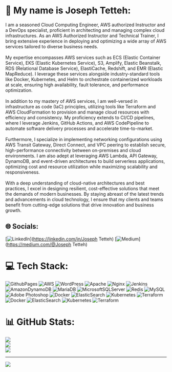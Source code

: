 
# 💫 My name is Joseph Tetteh:
I am a seasoned Cloud Computing Engineer, AWS authorized Instructor and a DevOps specialist, proficient in architecting and managing complex cloud infrastructures. As an AWS Authorized Instructor and Technical Trainer, I bring extensive experience in deploying and optimizing a wide array of AWS services tailored to diverse business needs.<br><br>My expertise encompasses AWS services such as ECS (Elastic Container Service), EKS (Elastic Kubernetes Service), S3, Amplify, Elastic Beanstalk, RDS (Relational Database Service), ElastiCache, Redshift, and EMR (Elastic MapReduce). I leverage these services alongside industry-standard tools like Docker, Kubernetes, and Helm to orchestrate containerized workloads at scale, ensuring high availability, fault tolerance, and performance optimization.<br><br>In addition to my mastery of AWS services, I am well-versed in infrastructure as code (IaC) principles, utilizing tools like Terraform and AWS CloudFormation to provision and manage cloud resources with efficiency and consistency. My proficiency extends to CI/CD pipelines, where I leverage Jenkins, GitHub Actions, and AWS CodePipeline to automate software delivery processes and accelerate time-to-market.<br><br>Furthermore, I specialize in implementing networking configurations using AWS Transit Gateway, Direct Connect, and VPC peering to establish secure, high-performance connectivity between on-premises and cloud environments. I am also adept at leveraging AWS Lambda, API Gateway, DynamoDB, and event-driven architectures to build serverless applications, optimizing cost and resource utilization while maximizing scalability and responsiveness.<br><br>With a deep understanding of cloud-native architectures and best practices, I excel in designing resilient, cost-effective solutions that meet the demands of modern businesses. By staying abreast of the latest trends and advancements in cloud technology, I ensure that my clients and teams benefit from cutting-edge solutions that drive innovation and business growth.


## 🌐 Socials:
[![LinkedIn](https://img.shields.io/badge/LinkedIn-%230077B5.svg?logo=linkedin&logoColor=white)](https://linkedin.com/in/Joseph Tetteh) [![Medium](https://img.shields.io/badge/Medium-12100E?logo=medium&logoColor=white)](https://medium.com/@Joseph Tetteh) 

# 💻 Tech Stack:
![GithubPages](https://img.shields.io/badge/github%20pages-121013?style=for-the-badge&logo=github&logoColor=white) ![AWS](https://img.shields.io/badge/AWS-%23FF9900.svg?style=for-the-badge&logo=amazon-aws&logoColor=white) ![WordPress](https://img.shields.io/badge/WordPress-%23117AC9.svg?style=for-the-badge&logo=WordPress&logoColor=white) ![Apache](https://img.shields.io/badge/apache-%23D42029.svg?style=for-the-badge&logo=apache&logoColor=white) ![Nginx](https://img.shields.io/badge/nginx-%23009639.svg?style=for-the-badge&logo=nginx&logoColor=white) ![Jenkins](https://img.shields.io/badge/jenkins-%232C5263.svg?style=for-the-badge&logo=jenkins&logoColor=white) ![AmazonDynamoDB](https://img.shields.io/badge/Amazon%20DynamoDB-4053D6?style=for-the-badge&logo=Amazon%20DynamoDB&logoColor=white) ![MariaDB](https://img.shields.io/badge/MariaDB-003545?style=for-the-badge&logo=mariadb&logoColor=white) ![MicrosoftSQLServer](https://img.shields.io/badge/Microsoft%20SQL%20Server-CC2927?style=for-the-badge&logo=microsoft%20sql%20server&logoColor=white) ![Redis](https://img.shields.io/badge/redis-%23DD0031.svg?style=for-the-badge&logo=redis&logoColor=white) ![MySQL](https://img.shields.io/badge/mysql-%2300000f.svg?style=for-the-badge&logo=mysql&logoColor=white) ![Adobe Photoshop](https://img.shields.io/badge/adobe%20photoshop-%2331A8FF.svg?style=for-the-badge&logo=adobe%20photoshop&logoColor=white) ![Docker](https://img.shields.io/badge/docker-%230db7ed.svg?style=for-the-badge&logo=docker&logoColor=white) ![ElasticSearch](https://img.shields.io/badge/-ElasticSearch-005571?style=for-the-badge&logo=elasticsearch) ![Kubernetes](https://img.shields.io/badge/kubernetes-%23326ce5.svg?style=for-the-badge&logo=kubernetes&logoColor=white) ![Terraform](https://img.shields.io/badge/terraform-%235835CC.svg?style=for-the-badge&logo=terraform&logoColor=white) ![Docker](https://img.shields.io/badge/docker-%230db7ed.svg?style=for-the-badge&logo=docker&logoColor=white) ![ElasticSearch](https://img.shields.io/badge/-ElasticSearch-005571?style=for-the-badge&logo=elasticsearch) ![Kubernetes](https://img.shields.io/badge/kubernetes-%23326ce5.svg?style=for-the-badge&logo=kubernetes&logoColor=white) ![Terraform](https://img.shields.io/badge/terraform-%235835CC.svg?style=for-the-badge&logo=terraform&logoColor=white)
# 📊 GitHub Stats:
![](https://github-readme-stats.vercel.app/api?username=destleon&theme=dark&hide_border=false&include_all_commits=false&count_private=false)<br/>
![](https://github-readme-streak-stats.herokuapp.com/?user=destleon&theme=dark&hide_border=false)<br/>
![](https://github-readme-stats.vercel.app/api/top-langs/?username=destleon&theme=dark&hide_border=false&include_all_commits=false&count_private=false&layout=compact)

---
[![](https://visitcount.itsvg.in/api?id=destleon&icon=0&color=0)](https://visitcount.itsvg.in)

<!-- Proudly created with GPRM ( https://gprm.itsvg.in ) -->
